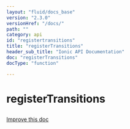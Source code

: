 ```yaml
---
layout: "fluid/docs_base"
version: "2.3.0"
versionHref: "/docs/"
path: ""
category: api
id: "registertransitions"
title: "registerTransitions"
header_sub_title: "Ionic API Documentation"
doc: "registerTransitions"
docType: "function"

---
```










<h1 class="api-title">
<a class="anchor" name="register-transitions" href="#register-transitions"></a>

registerTransitions





</h1>

<a class="improve-v2-docs" href="http://github.com/driftyco/ionic/edit/master//src/transitions/transition-registry.ts#L13">
Improve this doc
</a>










<!-- @usage tag -->


<!-- @property tags -->



<!-- instance methods on the class -->




<!-- related link --><!-- end content block -->


<!-- end body block -->


